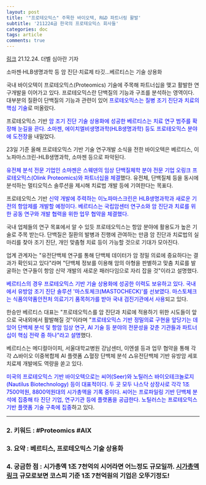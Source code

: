 ```yaml
---
layout: post
title: '"프로테오믹스" 주목한 바이오텍, R&D 파트너링 활발'
subtitle: '211224금 한국의 프로테오믹스 회사들'
categories: doc
tags: article
comments: true
---
```


[링크](http://www.thebell.co.kr/free/content/ArticleView.asp?key=202112230916101520103145&svccode=00&page=1&sort=thebell_check_time)
21.12.24. 더벨 심아란 기자   

소마젠·HLB생명과학 등 암 진단·치료제 타깃…베르티스는 기술 상용화   

국내 바이오텍이 프로테오믹스(Proteomics) 기술에 주목해 파트너십을 맺고 활발한 연구개발을 이어가고 있다. 프로테오믹스란 단백질의 기능과 구조를 분석하는 영역이다. 대부분의 질환이 단백질의 기능과 관련이 있어 <span style="color:blue">프로테오믹스는 질병 조기 진단과 치료의 핵심 기술</span>로 떠올랐다.   

프로테오믹스 기반 <span style="color:blue">암 조기 진단 기술 상용화에 성공한 베르티스는 치료 연구 범주를 확장해 눈길을 끈다. 소마젠, 에이치엘비생명과학(HLB생명과학) 등도 프로테오믹스 분야에 도전장</span>을 내밀었다.   

23일 기준 올해 프로테오믹스 기반 기술 연구개발 소식을 전한 바이오텍은 베르티스, 이노파마스크린-HLB생명과학, 소마젠 등으로 파악된다.   

<span style="color:blue">유전체 분석 전문 기업인 소마젠은 스웨덴의 임상 단백질체학 분야 전문 기업 오링크 프로테오믹스(Olink Proteomics)와 파트너십을 체결</span>했다. 유전체, 단백질체 등을 동시에 분석하는 멀티오믹스 솔루션을 제시해 치료법 개발 등에 기여한다는 목표다.   

프로테오믹스 기반 <span style="color:blue">신약 개발에 주력하는 이노파마스크린은 HLB생명과학과 새로운 기전의 항암제를 개발할 예정이다. 베르티스는 국립암센터 연구소와 암 진단과 치료를 위한 공동 연구와 개발 협력을 위한 업무 협약을 체결했다.</span>   

국내 업체들의 연구 목표에서 알 수 있듯 프로테오믹스는 항암 분야에 활용도가 높은 기술로 주목 받는다. 단백질은 질환의 발병과 진행에 관여하는 만큼 암 진단과 치료법의 실마리를 찾아 조기 진단, 개인 맞춤형 치료 등이 가능할 것으로 기대가 모아진다.   

업계 관계자는 "유전단백체 연구를 통해 단백체 데이터가 암 정밀 의료에 중요하다는 결과가 확인되고 있다"라며 "단백체 정보를 이용해 암의 아형을 판별하고 맞춤 치료를 발굴하는 연구들이 항암 신약 개발의 새로운 패러다임으로 자리 잡을 것"이라고 설명했다.   

<span style="color:blue">베르티스의 경우 프로테오믹스 기반 기술 상용화에 성공한 이력도 보유하고 있다. 국내에서 유방암 조기 진단 솔루션 '마스토체크(MASTOCHECK)'를 선보였다. 마스토체크는 식품의약품안전처 의료기기 품목허가를 받아 국내 검진기관에서 사용</span>되고 있다.   

한승만 베르티스 대표는 "프로테오믹스를 암 진단과 치료에 적용하기 위한 시도들이 앞으로 국내외에서 활발해질 것"이라며 "<span style="color:blue">프로테오믹스 기반 정밀의료 구현을 앞당기는 데 있어 단백체 분석 및 항암 임상 연구, AI 기술 등 분야의 전문성을 갖춘 기관들과 파트너십이 핵심 전략 중 하나"라고 설명</span>했다.   

베르티스는 메디컬아이피, 서울대학교병원 강남센터, 이엔셀 등과 업무 협약을 통해 각각 △바이오 이중복합제 AI 플랫폼 △혈장 단백체 분석 △유전단백체 기반 유방암 세포치료제 개발에도 역량을 쏟고 있다.   

<span style="color:blue">미국의 프로테오믹스 기반 바이오텍으로는 씨어(Seer)와 노틸러스 바이오테크놀로지(Nautilus Biotechnology) 등이 대표적이다. 두 곳 모두 나스닥 상장사로 각각 1조7500억원, 8800억원대의 시가총액을 기록 중이다. 씨어는 프로파일링 기반 단백체 분석에 집중해 타 진단 기업, 연구기관 등에 플랫폼을 공급한다. 노틸러스는 프로테오믹스 기반 플랫폼 기술 구축에 집중</span>하고 있다.   


* * *

### 2. 키워드 : \#Proteomics \#AIX
### 3. 요약 : 베르티스, 프로테오믹스 기술 상용화
### 4. 궁금한 점 : 시가총액 1조 7천억의 시어라면 어느정도 규모일까. [시가총액링크](https://finance.daum.net/domestic/market_cap?view=pc) 규모로보면 코스피 기준 1조 7천억원의 기업은 오뚜기정도!